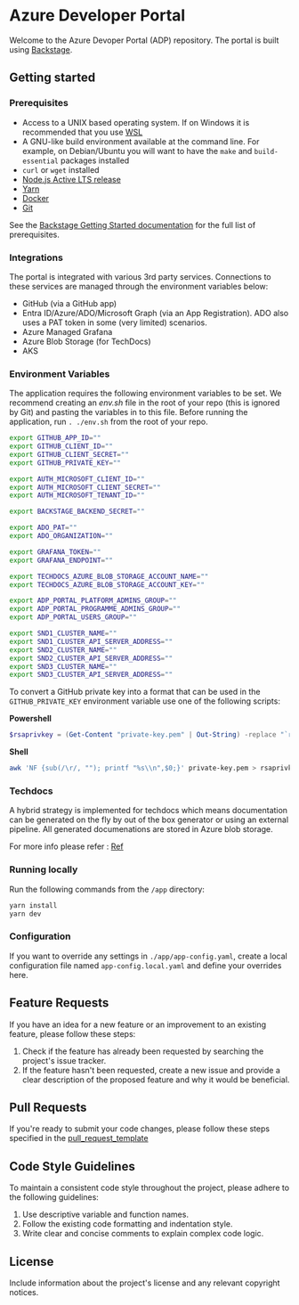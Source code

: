 # Azure Developer Portal
Welcome to the Azure Devoper Portal (ADP) repository. The portal is built using [Backstage](https://backstage.io/).

## Getting started

### Prerequisites

* Access to a UNIX based operating system. If on Windows it is recommended that you use [WSL](https://learn.microsoft.com/en-us/windows/wsl/)
* A GNU-like build environment available at the command line. For example, on Debian/Ubuntu you will want to have the `make` and `build-essential` packages installed
* `curl` or `wget` installed
* [Node.js Active LTS release](https://nodejs.org/en/blog/release)
* [Yarn](https://classic.yarnpkg.com/en/docs/install#windows-stable)
* [Docker](https://docs.docker.com/engine/install/)
* [Git](https://github.com/git-guides/install-git)

See the [Backstage Getting Started documentation](https://backstage.io/docs/getting-started/#prerequisites) for the full list of prerequisites.

### Integrations
The portal is integrated with various 3rd party services. Connections to these services are managed through the environment variables below:

* GitHub (via a GitHub app)
* Entra ID/Azure/ADO/Microsoft Graph (via an App Registration). ADO also uses a PAT token in some (very limited) scenarios.
* Azure Managed Grafana
* Azure Blob Storage (for TechDocs)
* AKS

### Environment Variables
The application requires the following environment variables to be set. We recommend creating an *env.sh* file in the root of your repo (this is ignored by Git) and pasting the variables in to this file. Before running the application, run `. ./env.sh` from the root of your repo.

```sh
export GITHUB_APP_ID=""
export GITHUB_CLIENT_ID=""
export GITHUB_CLIENT_SECRET=""
export GITHUB_PRIVATE_KEY=""

export AUTH_MICROSOFT_CLIENT_ID=""
export AUTH_MICROSOFT_CLIENT_SECRET=""
export AUTH_MICROSOFT_TENANT_ID=""

export BACKSTAGE_BACKEND_SECRET=""

export ADO_PAT=""
export ADO_ORGANIZATION=""

export GRAFANA_TOKEN=""
export GRAFANA_ENDPOINT=""

export TECHDOCS_AZURE_BLOB_STORAGE_ACCOUNT_NAME=""
export TECHDOCS_AZURE_BLOB_STORAGE_ACCOUNT_KEY=""

export ADP_PORTAL_PLATFORM_ADMINS_GROUP=""
export ADP_PORTAL_PROGRAMME_ADMINS_GROUP=""
export ADP_PORTAL_USERS_GROUP=""

export SND1_CLUSTER_NAME=""
export SND1_CLUSTER_API_SERVER_ADDRESS=""
export SND2_CLUSTER_NAME=""
export SND2_CLUSTER_API_SERVER_ADDRESS=""
export SND3_CLUSTER_NAME=""
export SND3_CLUSTER_API_SERVER_ADDRESS=""
```

To convert a GitHub private key into a format that can be used in the `GITHUB_PRIVATE_KEY` environment variable use one of the following scripts:

**Powershell**
```powershell
$rsaprivkey = (Get-Content "private-key.pem" | Out-String) -replace "`r`n", "\n"
```

**Shell**
```sh
awk 'NF {sub(/\r/, ""); printf "%s\\n",$0;}' private-key.pem > rsaprivkey.txt
```

### Techdocs
A hybrid strategy is implemented for techdocs which means documentation can be generated on the fly by out of the box generator or using an external pipeline. 
All generated documenations are stored in Azure blob storage.

For more info please refer : [Ref](./app/packages/backend/src/plugins/techdocs/Techdocs.md)

### Running locally
Run the following commands from the `/app` directory:

```sh
yarn install
yarn dev
```

### Configuration
If you want to override any settings in `./app/app-config.yaml`, create a local configuration file named `app-config.local.yaml` and define your overrides here.

## Feature Requests

If you have an idea for a new feature or an improvement to an existing feature, please follow these steps:

1. Check if the feature has already been requested by searching the project's issue tracker.
2. If the feature hasn't been requested, create a new issue and provide a clear description of the proposed feature and why it would be beneficial.

## Pull Requests

If you're ready to submit your code changes, please follow these steps specified in the [pull_request_template](../.github/pull_request_template.md)

## Code Style Guidelines

To maintain a consistent code style throughout the project, please adhere to the following guidelines:

1. Use descriptive variable and function names.
2. Follow the existing code formatting and indentation style.
3. Write clear and concise comments to explain complex code logic.

## License

Include information about the project's license and any relevant copyright notices.
